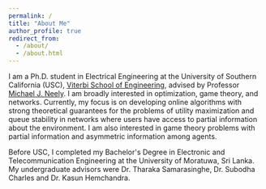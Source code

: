 ```yaml
---
permalink: /
title: "About Me"
author_profile: true
redirect_from: 
  - /about/
  - /about.html
---
```


I am a Ph.D. student in Electrical Engineering at the University of Southern California (USC), [Viterbi School of Engineering](https://viterbischool.usc.edu/), advised by Professor [Michael J. Neely](https://viterbi-web.usc.edu/~mjneely/). I am broadly interested in optimization, game theory, and networks. Currently, my focus is on developing online algorithms with strong theoretical guarantees for the problems of utility maximization and queue stability in networks where users have access to partial information about the environment. I am also interested in game theory problems with partial information and asymmetric information among agents. 

Before USC, I completed my Bachelor's Degree in Electronic and Telecommunication Engineering at the University of Moratuwa, Sri Lanka. My undergraduate advisors were Dr. Tharaka Samarasinghe, Dr. Subodha Charles and Dr. Kasun Hemchandra.
